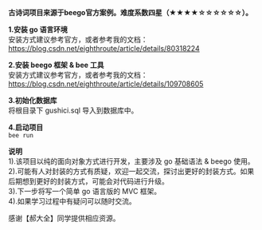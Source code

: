 **古诗词项目来源于beego官方案例。难度系数四星（★★★★☆☆☆☆☆☆）。**

**1.安装 go 语言环境**   
安装方式建议参考官方，或者参考我的文档：https://blog.csdn.net/eighthroute/article/details/80318224  

**2.安装 beego 框架 & bee 工具**  
安装方式建议参考官方，或者参考我的文档：https://blog.csdn.net/eighthroute/article/details/109708605

**3.初始化数据库**  
将根目录下 gushici.sql 导入到数据库中。  

**4.启动项目**  
 ``
 bee run
``

**说明**  
1).该项目以纯的面向对象方式进行开发，主要涉及 go 基础语法 & beego 使用。<br/>
2).可能有人对封装的方式有质疑，欢迎一起交流，探讨出更好的封装方式。如果后期想到更好的封装方式，可能会对代码进行升级。<br/>
3).下一步将写一个简单 go 语言版的 MVC 框架。<br/>
4).如果学习过程中有疑问可以随时交流。<br/>

感谢【郝大全】同学提供相应资源。  

